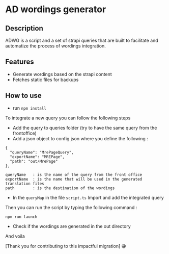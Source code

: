 # AD wordings generator

## Description
ADWG is a script and a set of strapi queries that are built to facilitate and automatize the process of wordings integration.

## Features 
- Generate wordings based on the strapi content
- Fetches static files for backups

## How to use
- run `npm install`

To integrate a new query you can follow the following steps
- Add the query to queries folder (try to have the same query from the frontoffice)
- Add a json object to config.json where you define the following : 
```
{
  "queryName": "MrePageQuery",
  "exportName": "MREPage",
  "path": "out/MrePage"
},

queryName   : is the name of the query from the front office 
exportName  : is the name that will be used in the generated translation files 
path        : is the destination of the wordings
```

- In the `queryMap` in the file `script.ts` Import and add the integrated query

Then you can run the script by typing the following command : 
```
npm run launch
```
- Check if the wordings are generated in the out directory

And voila 

[Thank you for contributing to this impactful migration] 😀
